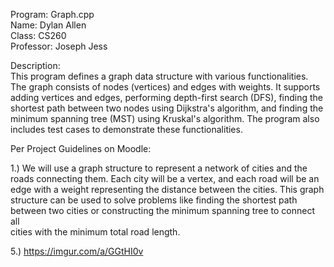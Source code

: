 
Program: Graph.cpp\
Name: Dylan Allen\
Class: CS260\
Professor: Joseph Jess
 

Description:\
 This program defines a graph data structure with various functionalities. \
 The graph consists of nodes (vertices) and edges with weights. It supports \
 adding vertices and edges, performing depth-first search (DFS), finding the \
 shortest path between two nodes using Dijkstra's algorithm, and finding the \
 minimum spanning tree (MST) using Kruskal's algorithm. The program also \
 includes test cases to demonstrate these functionalities.

Per Project Guidelines on Moodle: 

1.) We will use a graph structure to represent a network of cities and the \
roads connecting them. Each city will be a vertex, and each road will be an \
edge with a weight representing the distance between the cities. This graph \
structure can be used to solve problems like finding the shortest path \
between two cities or constructing the minimum spanning tree to connect all \
cities with the minimum total road length.

5.) https://imgur.com/a/GGtHI0v 
 
